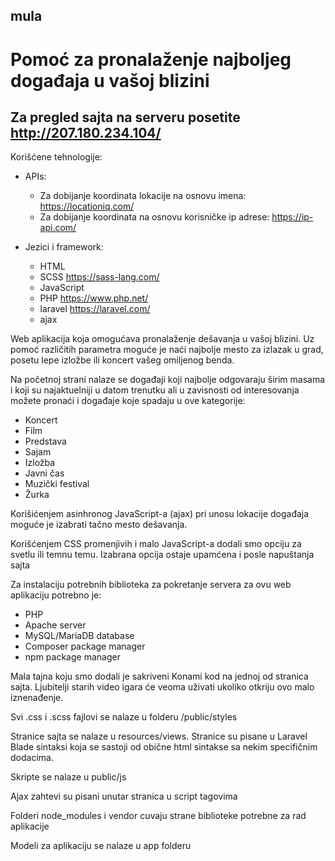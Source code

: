 ## mula
# Pomoć za pronalaženje najboljeg događaja u vašoj blizini

## Za pregled sajta na serveru posetite http://207.180.234.104/

Korišćene  tehnologije:
- APIs:
    - Za dobijanje koordinata lokacije na osnovu imena: https://locationiq.com/ 
    - Za dobijanje koordinata na osnovu korisničke ip adrese: https://ip-api.com/

- Jezici i framework:
    - HTML
    - SCSS https://sass-lang.com/
    - JavaScript
    - PHP https://www.php.net/
    - laravel https://laravel.com/ 
    - ajax

Web aplikacija koja omogućava pronalaženje dešavanja u vašoj blizini. Uz pomoć različitih parametra moguće je naći najbolje mesto za izlazak u grad, posetu lepe izložbe ili koncert vašeg omiljenog benda. 

Na početnoj strani nalaze se događaji koji najbolje odgovaraju širim masama i koji su najaktuelniji u datom trenutku ali u zavisnosti od interesovanja možete pronaći i događaje koje spadaju u ove kategorije:
- Koncert
- Film
- Predstava
- Sajam
- Izložba
- Javni čas
- Muzički festival
- Žurka

Korišićenjem asinhronog JavaScript-a (ajax) pri unosu lokacije događaja moguće je izabrati tačno mesto dešavanja.

Korišćenjem CSS promenjivih i malo JavaScript-a dodali smo opciju za svetlu ili temnu temu. Izabrana opcija ostaje upamćena i posle napuštanja sajta

Za instalaciju potrebnih biblioteka za pokretanje servera za ovu web aplikaciju potrebno je:
- PHP
- Apache server
- MySQL/MariaDB database
- Composer package manager
- npm package manager

Mala tajna koju smo dodali je sakriveni Konami kod na jednoj od stranica sajta. Ljubitelji starih video igara će veoma uživati ukoliko otkriju ovo malo iznenađenje.

Svi .css i .scss fajlovi se nalaze u folderu /public/styles

Stranice sajta se nalaze u resources/views. Stranice su pisane u Laravel Blade sintaksi koja se sastoji od obične html sintakse sa nekim specifičnim dodacima.

Skripte se nalaze u public/js

Ajax zahtevi su pisani unutar stranica u script tagovima

Folderi node_modules i vendor cuvaju strane biblioteke potrebne za rad aplikacije

Modeli za aplikaciju se nalaze u app folderu